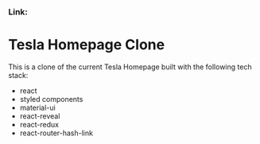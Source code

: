 ### Link:

# Tesla Homepage Clone

This is a clone of the current Tesla Homepage built with the following tech stack:

- react
- styled components
- material-ui
- react-reveal
- react-redux
- react-router-hash-link
